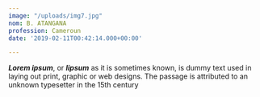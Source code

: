 ```yaml
---
image: "/uploads/img7.jpg"
nom: B. ATANGANA
profession: Cameroun
date: '2019-02-11T00:42:14.000+00:00'

---
```

**_Lorem ipsum_**, or **_lipsum_** as it is sometimes known, is dummy text used in laying out print, graphic or web designs. The passage is attributed to an unknown typesetter in the 15th century